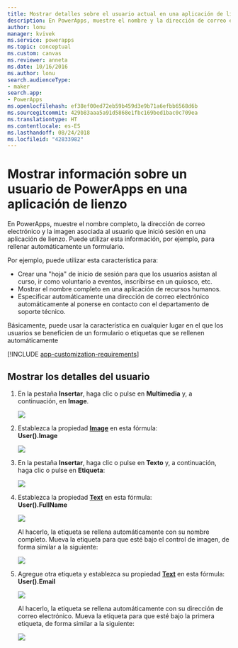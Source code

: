 ```yaml
---
title: Mostrar detalles sobre el usuario actual en una aplicación de lienzo | Microsoft Docs
description: En PowerApps, muestre el nombre y la dirección de correo electrónico del usuario que inició sesión en una aplicación de lienzo.
author: lonu
manager: kvivek
ms.service: powerapps
ms.topic: conceptual
ms.custom: canvas
ms.reviewer: anneta
ms.date: 10/16/2016
ms.author: lonu
search.audienceType:
- maker
search.app:
- PowerApps
ms.openlocfilehash: ef38ef00ed72eb59b459d3e9b71a6efbb6568d6b
ms.sourcegitcommit: 429b83aaa5a91d5868e1fbc169bed1bac0c709ea
ms.translationtype: HT
ms.contentlocale: es-ES
ms.lasthandoff: 08/24/2018
ms.locfileid: "42833982"
---
```

# <a name="show-information-about-a-powerapps-user-in-a-canvas-app"></a>Mostrar información sobre un usuario de PowerApps en una aplicación de lienzo

En PowerApps, muestre el nombre completo, la dirección de correo electrónico y la imagen asociada al usuario que inició sesión en una aplicación de lienzo. Puede utilizar esta información, por ejemplo, para rellenar automáticamente un formulario.

Por ejemplo, puede utilizar esta característica para:

* Crear una "hoja" de inicio de sesión para que los usuarios asistan al curso, ir como voluntario a eventos, inscribirse en un quiosco, etc.
* Mostrar el nombre completo en una aplicación de recursos humanos.
* Especificar automáticamente una dirección de correo electrónico automáticamente al ponerse en contacto con el departamento de soporte técnico.

Básicamente, puede usar la característica en cualquier lugar en el que los usuarios se beneficien de un formulario o etiquetas que se rellenen automáticamente

[!INCLUDE [app-customization-requirements](../../includes/app-customization-requirements.md)]

## <a name="show-user-details"></a>Mostrar los detalles del usuario

1. En la pestaña **Insertar**, haga clic o pulse en **Multimedia** y, a continuación, en **Image**.
   
   ![][2]
2. Establezca la propiedad **[Image](controls/properties-visual.md)** en esta fórmula:
   <br>**User().Image**
   
    ![][3]
3. En la pestaña **Insertar**, haga clic o pulse en **Texto** y, a continuación, haga clic o pulse en **Etiqueta**:  
   
    ![][4]
4. Establezca la propiedad **[Text](controls/properties-core.md)** en esta fórmula:
   <br>**User().FullName**
   
   ![][6]
   
   Al hacerlo, la etiqueta se rellena automáticamente con su nombre completo. Mueva la etiqueta para que esté bajo el control de imagen, de forma similar a la siguiente:
   
   ![][5]
5. Agregue otra etiqueta y establezca su propiedad **[Text](controls/properties-core.md)** en esta fórmula:
   <br>**User().Email**  
   
    ![][8]
   
    Al hacerlo, la etiqueta se rellena automáticamente con su dirección de correo electrónico. Mueva la etiqueta para que esté bajo la primera etiqueta, de forma similar a la siguiente:  
   
    ![][7]

[2]: ./media/show-current-user/add-image.png
[3]: ./media/show-current-user/imageproperty.png
[4]: ./media/show-current-user/insertlabel.png
[5]: ./media/show-current-user/label.png
[6]: ./media/show-current-user/textproperty.png
[7]: ./media/show-current-user/secondlabel.png
[8]: ./media/show-current-user/email.png
[9]: ./media/show-current-user/preview.png
